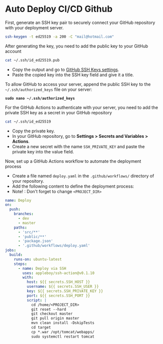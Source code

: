 # Auto Deploy CI/CD Github

First, generate an SSH key pair to securely connect your GitHub repository with your deployment server.

```bash
ssh-keygen -t ed25519 -a 200 -C "mail@hotmail.com"
```

After generating the key, you need to add the public key to your GitHub account&#x20;

```bash
cat ~/.ssh/id_ed25519.pub
```

* Copy the output and go to [GitHub SSH Keys settings](https://github.com/settings/ssh/new).
* Paste the copied key into the SSH key field and give it a title.

To allow GitHub to access your server, append the public SSH key to the `~/.ssh/authorized_keys` file on your server:

<pre class="language-bash"><code class="lang-bash"><strong>sudo nano ~/.ssh/authorized_keys
</strong></code></pre>

For the GitHub Actions to authenticate with your server, you need to add the private SSH key as a secret in your GitHub repository

```bash
cat ~/.ssh/id_ed25519
```

* Copy the private key.
* In your GitHub repository, go to **Settings > Secrets and Variables > Actions**.
* Create a new secret with the name `SSH_PRIVATE_KEY` and paste the private key into the value field.

Now, set up a GitHub Actions workflow to automate the deployment process

* Create a file named `deploy.yaml` in the `.github/workflows/` directory of your repository.
* Add the following content to define the deployment process:
* Note! : Don't forget to change `<PROJECT_DIR>`

```yaml
name: Deploy
on:
  push:
    branches:
      - dev
      - master
    paths:
      - 'src/**'
      - 'public/**'
      - 'package.json'
      - '.github/workflows/deploy.yaml'
jobs:
  build:
    runs-on: ubuntu-latest
    steps:
      - name: Deploy via SSH
        uses: appleboy/ssh-action@v0.1.10
        with:
          host: ${{ secrets.SSH_HOST }}
          username: ${{ secrets.SSH_USER }}
          key: ${{ secrets.SSH_PRIVATE_KEY }}
          port: ${{ secrets.SSH_PORT }}
          script: |
            cd /home/<PROJECT_DIR>
            git reset --hard
            git checkout master
            git pull origin master
            mvn clean install -DskipTests
            cd target
            cp *.war /opt/tomcat/webapps/
            sudo systemctl restart tomcat

```
